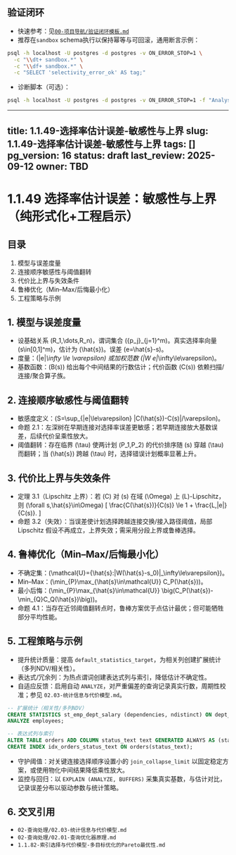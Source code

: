 ## 验证闭环

- 快速参考：见[`00-项目导航/验证闭环模板.md`](00-项目导航/验证闭环模板.md)
- 推荐在`sandbox` schema执行以保持幂等与可回滚，通用断言示例：

```bash
psql -h localhost -U postgres -d postgres -v ON_ERROR_STOP=1 \
  -c "\\dt+ sandbox.*" \
  -c "\\df+ sandbox.*" \
  -c "SELECT 'selectivity_error_ok' AS tag;"
```

- 诊断脚本（可选）：

```bash
psql -h localhost -U postgres -d postgres -v ON_ERROR_STOP=1 -f "Analysis/1-数据库系统/1.1-PostgreSQL/sql/diagnostics.sql"
```

---
title: 1.1.49-选择率估计误差-敏感性与上界
slug: 1.1.49-选择率估计误差-敏感性与上界
tags: []
pg_version: 16
status: draft
last_review: 2025-09-12
owner: TBD
---

# 1.1.49 选择率估计误差：敏感性与上界（纯形式化+工程启示）

## 目录

1. 模型与误差度量
2. 连接顺序敏感性与阈值翻转
3. 代价比上界与失效条件
4. 鲁棒优化（Min–Max/后悔最小化）
5. 工程策略与示例

## 1. 模型与误差度量

- 设基础关系 \(R_1,\dots,R_n\)，谓词集合 \(\{p_j\}_{j=1}^m\)。真实选择率向量 \(s\in[0,1]^m\)，估计为 \(\hat{s}\)。误差 \(e=\hat{s}-s\)。
- 度量：\(\|e\|_\infty \le \varepsilon\) 或加权范数 \(\|W e\|_\infty\le\varepsilon\)。
- 基数函数：\(B(s)\) 给出每个中间结果的行数估计；代价函数 \(C(s)\) 依赖扫描/连接/聚合算子族。

## 2. 连接顺序敏感性与阈值翻转

- 敏感度定义：\(S=\sup_{\|e\|\le\varepsilon} |C(\hat{s})-C(s)|/\varepsilon\)。
- 命题 2.1：左深树在早期连接对选择率误差更敏感；若早期连接放大基数误差，后续代价呈乘性放大。
- 阈值翻转：存在临界 \(\tau\) 使两计划 \(P_1,P_2\) 的代价排序随 \(s\) 穿越 \(\tau\) 而翻转；当 \(\hat{s}\) 跨越 \(\tau\) 时，选择错误计划概率显著上升。

## 3. 代价比上界与失效条件

- 定理 3.1（Lipschitz 上界）：若 \(C\) 对 \(s\) 在域 \(\Omega\) 上 \(L\)-Lipschitz，则 \(\forall s,\hat{s}\in\Omega\)
\[ \frac{C(\hat{s})}{C(s)} \le 1 + \frac{L\,\|e\|}{C(s)}. \]
- 命题 3.2（失效）：当误差使计划选择跨越连接交换/接入路径阈值，局部 Lipschitz 假设不再成立，上界失效；需采用分段上界或鲁棒选择。

## 4. 鲁棒优化（Min–Max/后悔最小化）

- 不确定集：\(\mathcal{U}=\{\hat{s}:\|W(\hat{s}-s_0)\|_\infty\le\varepsilon\}\)。
- Min–Max：\(\min_{P}\max_{\hat{s}\in\mathcal{U}} C_P(\hat{s})\)。
- 最小后悔：\(\min_{P}\max_{\hat{s}\in\mathcal{U}} \big(C_P(\hat{s})-\min_{Q}C_Q(\hat{s})\big)\)。
- 命题 4.1：当存在近邻阈值翻转点时，鲁棒方案优于点估计最优；但可能牺牲部分平均性能。

## 5. 工程策略与示例

- 提升统计质量：提高 `default_statistics_target`，为相关列创建扩展统计（多列NDV/相关性）。
- 表达式/冗余列：为热点谓词创建表达式列与索引，降低估计不确定性。
- 自适应反馈：启用自动 `ANALYZE`，对严重偏差的查询记录真实行数，周期性校准；参见 `02.03-统计信息与代价模型.md`。

```sql
-- 扩展统计（相关性/多列NDV）
CREATE STATISTICS st_emp_dept_salary (dependencies, ndistinct) ON dept_id, salary FROM employees;
ANALYZE employees;

-- 表达式列与索引
ALTER TABLE orders ADD COLUMN status_text text GENERATED ALWAYS AS (status::text) STORED;
CREATE INDEX idx_orders_status_text ON orders(status_text);
```

- 守护阈值：对关键连接选择顺序设置小的 `join_collapse_limit` 以固定稳定方案，或使用物化中间结果降低乘性放大。
- 监控与回归：以 `EXPLAIN (ANALYZE, BUFFERS)` 采集真实基数，与估计对比，记录误差分布以驱动参数与统计策略。

## 6. 交叉引用

- `02-查询处理/02.03-统计信息与代价模型.md`
- `02-查询处理/02.01-查询优化器原理.md`
- `1.1.82-索引选择与代价模型-多目标优化的Pareto最优性.md`
